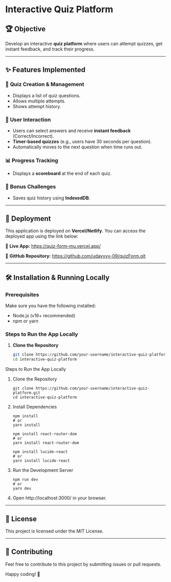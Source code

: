 # Interactive Quiz Platform

## 🏆 Objective
Develop an interactive **quiz platform** where users can attempt quizzes, get instant feedback, and track their progress.

---

## ✨ Features Implemented

### 📌 **Quiz Creation & Management**
- Displays a list of quiz questions.
- Allows multiple attempts.
- Shows attempt history.

### 🎯 **User Interaction**
- Users can select answers and receive **instant feedback** (Correct/Incorrect).
- **Timer-based quizzes** (e.g., users have 30 seconds per question).
- Automatically moves to the next question when time runs out.

### 📊 **Progress Tracking**
- Displays a **scoreboard** at the end of each quiz.

### 🎁 **Bonus Challenges**
- Saves quiz history using **IndexedDB**.

---

## 🚀 Deployment
This application is deployed on **Vercel/Netlify**. You can access the deployed app using the link below:

🔗 **Live App:** https://quiz-form-mu.vercel.app/

🔗 **GitHub Repository:** https://github.com/udayyyy-09/quizForm.git

---

## 🛠 Installation & Running Locally

### Prerequisites
Make sure you have the following installed:
- Node.js (v16+ recommended)
- npm or yarn

### Steps to Run the App Locally

1. **Clone the Repository**
   ```sh
   git clone https://github.com/your-username/interactive-quiz-platform.git
   cd interactive-quiz-platform

Steps to Run the App Locally

 1. Clone the Repository
 
    ```
    git clone https://github.com/your-username/interactive-quiz-platform.git
    cd interactive-quiz-platform
    ```
2. Install Dependencies

   ```
   npm install
   # or
   yarn install
   ```
   ```
   npm install react-router-dom
   # or
   yarn install react-router-dom
   ```
   ```
   npm install lucide-react
   # or
   yarn install lucide-react
   ```
3. Run the Development Server

   ```
   npm run dev
   # or
   yarn dev
   ```
4. Open http://localhost:3000/ in your browser.
---

## 📜 License

This project is licensed under the MIT License.

---

## 🤝 Contributing

Feel free to contribute to this project by submitting issues or pull requests.

Happy coding! 🚀
